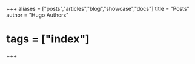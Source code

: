+++
aliases = ["posts","articles","blog","showcase","docs"]
title = "Posts"
author = "Hugo Authors"
# tags = ["index"]
+++
